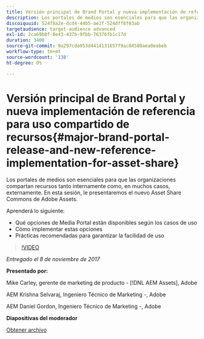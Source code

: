 ```yaml
---
title: Versión principal de Brand Portal y nueva implementación de referencia para uso compartido de recursos
description: Los portales de medios son esenciales para que las organizaciones compartan recursos tanto internamente como, en muchos casos, externamente. En esta sesión, le presentamos el nuevo Asset Share Commons de Adobe Assets.
discoiquuid: 524f8a2e-dcd4-44b5-ae2f-524dff8f03ab
targetaudience: target-audience advanced
exl-id: 2ca69b0f-8e43-437b-9fbb-76376fb1c17d
duration: 3408
source-git-commit: 9a297cda953d4414131657f9ac84580aea0eabeb
workflow-type: tm+mt
source-wordcount: '138'
ht-degree: 0%

---
```


# Versión principal de Brand Portal y nueva implementación de referencia para uso compartido de recursos{#major-brand-portal-release-and-new-reference-implementation-for-asset-share}

Los portales de medios son esenciales para que las organizaciones compartan recursos tanto internamente como, en muchos casos, externamente. En esta sesión, le presentaremos el nuevo Asset Share Commons de Adobe Assets.

Aprenderá lo siguiente:

* Qué opciones de Media Portal están disponibles según los casos de uso
* Cómo implementar estas opciones
* Prácticas recomendadas para garantizar la facilidad de uso

>[!VIDEO](https://video.tv.adobe.com/v/20730/?quality=9)

*Entregado el 8 de noviembre de 2017*

**Presentado por:**

Mike Carley, gerente de marketing de producto - [!DNL AEM Assets], Adobe

AEM Krishna Selvaraj, Ingeniero Técnico de Marketing -, Adobe

AEM Daniel Gordon, Ingeniero Técnico de Marketing -, Adobe

**Diapositivas del moderador**

[Obtener archivo](assets/gems+bp-asset+share+nov+8+17+.pdf)
<!--
[Get back to the Overview](https://helpx.adobe.com/es/experience-manager/kt/eseminars/gems/aem-index.html)
-->
